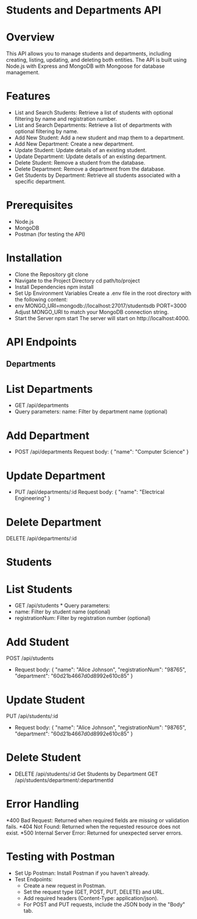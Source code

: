 # Students and Departments API
# Overview
 This API allows you to manage students and departments, including creating, listing, updating, and deleting both entities. The API is built using Node.js with Express and MongoDB with Mongoose for database management.
# Features
* List and Search Students: Retrieve a list of students with optional filtering by name and registration number.
* List and Search Departments: Retrieve a list of departments with optional filtering by name.
* Add New Student: Add a new student and map them to a department.
* Add New Department: Create a new department.
* Update Student: Update details of an existing student.
* Update Department: Update details of an existing department.
* Delete Student: Remove a student from the database.
* Delete Department: Remove a department from the database.
* Get Students by Department: Retrieve all students associated with a specific department.
# Prerequisites
* Node.js
* MongoDB
* Postman (for testing the API)
# Installation
* Clone the Repository
git clone <repository-url>
* Navigate to the Project Directory
cd path/to/project
* Install Dependencies
npm install 
* Set Up Environment Variables
Create a .env file in the root directory with the following content:
* env
MONGO_URI=mongodb://localhost:27017/studentsdb
PORT=3000
Adjust MONGO_URI to match your MongoDB connection string.
* Start the Server
npm start
The server will start on http://localhost:4000.
# API Endpoints
## Departments

# List Departments
  * GET /api/departments
  *  Query parameters:
      name: Filter by department name (optional)
     <img>
# Add Department
 * POST /api/departments
     Request body:
{
  "name": "Computer Science"
}
# Update Department
* PUT /api/departments/:id
Request body:
{
  "name": "Electrical Engineering"
}
# Delete Department
DELETE /api/departments/:id
# Students
 # List Students
   * GET /api/students
    * Query parameters:
   * name: Filter by student name (optional)
   * registrationNum: Filter by registration number (optional)
# Add Student
 POST /api/students
  * Request body:
  {
  "name": "Alice Johnson",
  "registrationNum": "98765",
  "department": "60d21b4667d0d8992e610c85"
  }
# Update Student
 PUT /api/students/:id
  * Request body:
 {
  "name": "Alice Johnson",
  "registrationNum": "98765",
  "department": "60d21b4667d0d8992e610c85"
 }
# Delete Student

* DELETE /api/students/:id
   Get Students by Department
   GET /api/students/department/:departmentId
# Error Handling
 *400 Bad Request: Returned when required fields are missing or validation fails.
 *404 Not Found: Returned when the requested resource does not exist.
 *500 Internal Server Error: Returned for unexpected server errors.
# Testing with Postman
* Set Up Postman: Install Postman if you haven't already.
* Test Endpoints:
   * Create a new request in Postman.
   * Set the request type (GET, POST, PUT, DELETE) and URL.
   * Add required headers (Content-Type: application/json).
   * For POST and PUT requests, include the JSON body in the "Body" tab.
